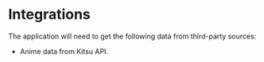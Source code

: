 # Integrations

The application will need to get the following data from third-party sources:

* Anime data from Kitsu API.